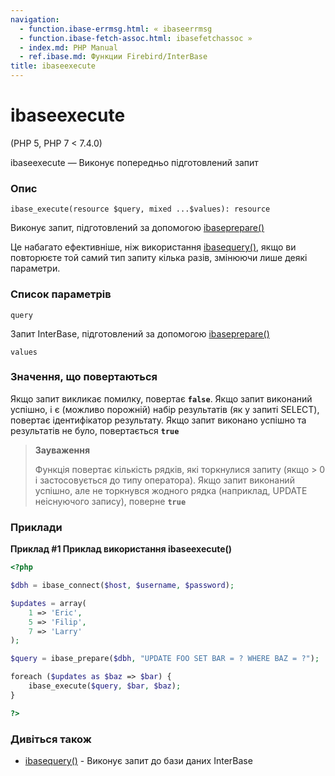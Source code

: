 ```yaml
---
navigation:
  - function.ibase-errmsg.html: « ibaseerrmsg
  - function.ibase-fetch-assoc.html: ibasefetchassoc »
  - index.md: PHP Manual
  - ref.ibase.md: Функции Firebird/InterBase
title: ibaseexecute
---
```

# ibaseexecute

(PHP 5, PHP 7 < 7.4.0)

ibaseexecute — Виконує попередньо підготовлений запит

### Опис

```methodsynopsis
ibase_execute(resource $query, mixed ...$values): resource
```

Виконує запит, підготовлений за допомогою [ibaseprepare()](function.ibase-prepare.md)

Це набагато ефективніше, ніж використання [ibasequery()](function.ibase-query.md), якщо ви повторюєте той самий тип запиту кілька разів, змінюючи лише деякі параметри.

### Список параметрів

`query`

Запит InterBase, підготовлений за допомогою [ibaseprepare()](function.ibase-prepare.md)

`values`

### Значення, що повертаються

Якщо запит викликає помилку, повертає **`false`**. Якщо запит виконаний успішно, і є (можливо порожній) набір результатів (як у запиті SELECT), повертає ідентифікатор результату. Якщо запит виконано успішно та результатів не було, повертається **`true`**

> **Зауваження**
> 
> Функція повертає кількість рядків, які торкнулися запиту (якщо > 0 і застосовується до типу оператора). Якщо запит виконаний успішно, але не торкнувся жодного рядка (наприклад, UPDATE неіснуючого запису), поверне **`true`**

### Приклади

**Приклад #1 Приклад використання **ibaseexecute()****

```php
<?php

$dbh = ibase_connect($host, $username, $password);

$updates = array(
    1 => 'Eric',
    5 => 'Filip',
    7 => 'Larry'
);

$query = ibase_prepare($dbh, "UPDATE FOO SET BAR = ? WHERE BAZ = ?");

foreach ($updates as $baz => $bar) {
    ibase_execute($query, $bar, $baz);
}

?>
```

### Дивіться також

-   [ibasequery()](function.ibase-query.md) - Виконує запит до бази даних InterBase
